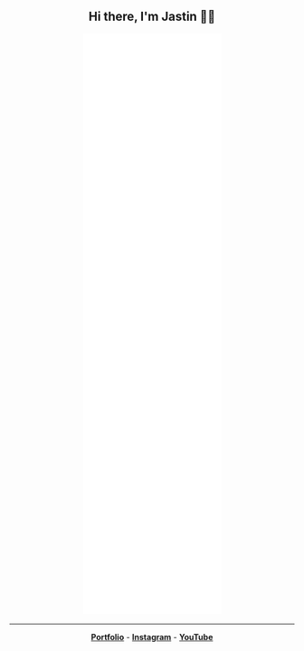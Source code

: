<h2 align="center">Hi there, I'm Jastin 👋🏼</h2>

<!--
 <p align="center">Hello, my name is <strong>Jastin</strong>, I am from <strong><a href="https://en.m.wikipedia.org/wiki/Indonesia">Indonesia</a></strong>. I'm just a person who wants to learn programming according to my interests. I started learning coding since 2020.</p>

 <h2 align="center">My Github Stats 🛠</h2>
 <p align="center">
 <a href="https://jstnlt.my.id/donate" target="_blank">
  <img height="180em" src="https://github-readme-stats-eight-theta.vercel.app/api?username=JastinXyz&show_icons=true&theme=dracula&include_all_commits=false&count_private=true&hide_border=true">
  <img height="180em" src="https://github-readme-stats.vercel.app/api/top-langs/?username=JastinXyz&layout=compact&theme=dracula&hide_border=true">
  <img height="180em" src="https://github-readme-streak-stats.herokuapp.com?user=JastinXyz&theme=dracula&hide_border=true&date_format=M%20j%5B%2C%20Y%5D">
 </a>
 </p>
-->
 
<div align="center">
 
![Metrics](/github-metrics.svg)
 
<!-- [![Discord Presence](https://lanyard.cnrad.dev/api/490288214972825600)](https://discord.com/users/490288214972825600) -->

</div>

<hr/>
<p align="center">
  <a href="https://jstnlt.my.id"><strong>Portfolio</strong></a> -
  <a href="https://instagram.com/jstn.lt"><strong>Instagram</strong></a> -
  <a href="https://youtube.com/c/JastinCh"><strong>YouTube</strong></a>
</p>
